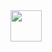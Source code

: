 <img src=" https://upload.wikimedia.org/wikipedia/commons/9/99/Unofficial_JavaScript_logo_2.svg" width="50px">
